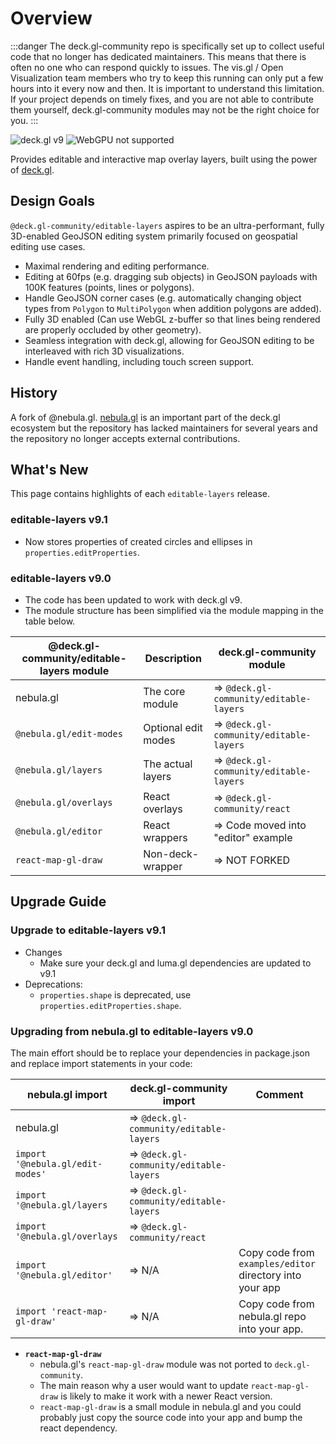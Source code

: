 # Overview

:::danger
The deck.gl-community repo is specifically set up to collect useful code that no longer has dedicated maintainers. This means that there is often no one who can respond quickly to issues. The vis.gl / Open Visualization team members who try to keep this running can only put a few hours into it every now and then. It is important to understand this limitation. If your project depends on timely fixes, and you are not able to contribute them yourself, deck.gl-community modules may not be the right choice for you.
:::

![deck.gl v9](https://img.shields.io/badge/deck.gl-v9-green.svg?style=flat-square")
![WebGPU not supported](https://img.shields.io/badge/webgpu-no-red.svg?style=flat-square")

Provides editable and interactive map overlay layers, built using the power of [deck.gl](https://deck.gl/).

## Design Goals

`@deck.gl-community/editable-layers` aspires to be an ultra-performant, fully 3D-enabled GeoJSON editing system primarily focused on geospatial editing use cases.

- Maximal rendering and editing performance.
- Editing at 60fps (e.g. dragging sub objects) in GeoJSON payloads with 100K features (points, lines or polygons).
- Handle GeoJSON corner cases (e.g. automatically changing object types from `Polygon` to `MultiPolygon` when addition polygons are added).
- Fully 3D enabled (Can use WebGL z-buffer so that lines being rendered are properly occluded by other geometry).
- Seamless integration with deck.gl, allowing for GeoJSON editing to be interleaved with rich 3D visualizations.
- Handle event handling, including touch screen support.

## History

A fork of @nebula.gl. [nebula.gl](https://nebula.gl) is an important part of the deck.gl ecosystem but the repository has lacked maintainers for several years and the repository no longer accepts external contributions.

## What's New

This page contains highlights of each `editable-layers` release.

### editable-layers v9.1

- Now stores properties of created circles and ellipses in `properties.editProperties`.

### editable-layers v9.0

- The code has been updated to work with deck.gl v9.
- The module structure has been simplified via the module mapping in the table below.

| @deck.gl-community/editable-layers module | Description         | deck.gl-community module                |
| ----------------------------------------- | ------------------- | --------------------------------------- |
| nebula.gl                                 | The core module     | => `@deck.gl-community/editable-layers` |
| `@nebula.gl/edit-modes`                   | Optional edit modes | => `@deck.gl-community/editable-layers` |
| `@nebula.gl/layers`                       | The actual layers   | => `@deck.gl-community/editable-layers` |
| `@nebula.gl/overlays`                     | React overlays      | => `@deck.gl-community/react`           |
| `@nebula.gl/editor`                       | React wrappers      | => Code moved into "editor" example     |
| `react-map-gl-draw`                       | Non-deck-wrapper    | => NOT FORKED                           |

## Upgrade Guide

### Upgrade to editable-layers v9.1

- Changes
  - Make sure your deck.gl and luma.gl dependencies are updated to v9.1
- Deprecations:
  - `properties.shape` is deprecated, use `properties.editProperties.shape`.

### Upgrading from nebula.gl to editable-layers v9.0

The main effort should be to replace your dependencies in package.json and replace import statements in your code:

| nebula.gl import                 | deck.gl-community import                | Comment                                                  |
| -------------------------------- | --------------------------------------- | -------------------------------------------------------- |
| nebula.gl                        | => `@deck.gl-community/editable-layers` |                                                          |
| `import '@nebula.gl/edit-modes'` | => `@deck.gl-community/editable-layers` |                                                          |
| `import '@nebula.gl/layers`      | => `@deck.gl-community/editable-layers` |                                                          |
| `import '@nebula.gl/overlays`    | => `@deck.gl-community/react`           |                                                          |
| `import '@nebula.gl/editor'`     | => N/A                                  | Copy code from `examples/editor` directory into your app |
| `import 'react-map-gl-draw'`     | => N/A                                  | Copy code from nebula.gl repo into your app.             |

- **`react-map-gl-draw`**
  - nebula.gl's `react-map-gl-draw` module was not ported to `deck.gl-community`.
  - The main reason why a user would want to update `react-map-gl-draw` is likely to make it work with a newer React version.
  - `react-map-gl-draw` is a small module in nebula.gl and you could probably just copy the source code into your app and bump the react dependency.
